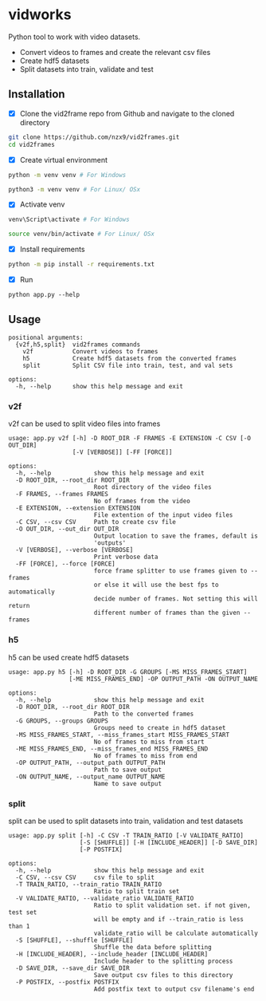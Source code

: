 # vidworks

Python tool to work with video datasets.

- Convert videos to frames and create the relevant csv files
- Create hdf5 datasets
- Split datasets into train, validate and test

## Installation

- [x] Clone the vid2frame repo from Github and navigate to the cloned directory

```bash
git clone https://github.com/nzx9/vid2frames.git
cd vid2frames
```

- [x] Create virtual environment

```bash
python -m venv venv # For Windows

python3 -m venv venv # For Linux/ OSx
```

- [x] Activate venv

```bash
venv\Script\activate # For Windows

source venv/bin/activate # For Linux/ OSx
```

- [x] Install requirements

```bash
python -m pip install -r requirements.txt
```

- [x] Run

```
python app.py --help
```

## Usage

```no-format
positional arguments:
  {v2f,h5,split}  vid2frames commands
    v2f           Convert videos to frames
    h5            Create hdf5 datasets from the converted frames
    split         Split CSV file into train, test, and val sets

options:
  -h, --help      show this help message and exit
```

### v2f

v2f can be used to split video files into frames

```no-format
usage: app.py v2f [-h] -D ROOT_DIR -F FRAMES -E EXTENSION -C CSV [-O OUT_DIR]
                  [-V [VERBOSE]] [-FF [FORCE]]

options:
  -h, --help            show this help message and exit
  -D ROOT_DIR, --root_dir ROOT_DIR
                        Root directory of the video files
  -F FRAMES, --frames FRAMES
                        No of frames from the video
  -E EXTENSION, --extension EXTENSION
                        File extention of the input video files
  -C CSV, --csv CSV     Path to create csv file
  -O OUT_DIR, --out_dir OUT_DIR
                        Output location to save the frames, default is
                        'outputs'
  -V [VERBOSE], --verbose [VERBOSE]
                        Print verbose data
  -FF [FORCE], --force [FORCE]
                        force frame splitter to use frames given to --frames
                        or else it will use the best fps to automatically
                        decide number of frames. Not setting this will return
                        different number of frames than the given --frames

```

### h5

h5 can be used create hdf5 datasets

```no-format
usage: app.py h5 [-h] -D ROOT_DIR -G GROUPS [-MS MISS_FRAMES_START]
                 [-ME MISS_FRAMES_END] -OP OUTPUT_PATH -ON OUTPUT_NAME

options:
  -h, --help            show this help message and exit
  -D ROOT_DIR, --root_dir ROOT_DIR
                        Path to the converted frames
  -G GROUPS, --groups GROUPS
                        Groups need to create in hdf5 dataset
  -MS MISS_FRAMES_START, --miss_frames_start MISS_FRAMES_START
                        No of frames to miss from start
  -ME MISS_FRAMES_END, --miss_frames_end MISS_FRAMES_END
                        No of frames to miss from end
  -OP OUTPUT_PATH, --output_path OUTPUT_PATH
                        Path to save output
  -ON OUTPUT_NAME, --output_name OUTPUT_NAME
                        Name to save output

```

### split

split can be used to split datasets into train, validation and test datasets

```no-format
usage: app.py split [-h] -C CSV -T TRAIN_RATIO [-V VALIDATE_RATIO]
                    [-S [SHUFFLE]] [-H [INCLUDE_HEADER]] [-D SAVE_DIR]
                    [-P POSTFIX]

options:
  -h, --help            show this help message and exit
  -C CSV, --csv CSV     csv file to split
  -T TRAIN_RATIO, --train_ratio TRAIN_RATIO
                        Ratio to split train set
  -V VALIDATE_RATIO, --validate_ratio VALIDATE_RATIO
                        Ratio to split validation set. if not given, test set
                        will be empty and if --train_ratio is less than 1
                        validate_ratio will be calculate automatically
  -S [SHUFFLE], --shuffle [SHUFFLE]
                        Shuffle the data before splitting
  -H [INCLUDE_HEADER], --include_header [INCLUDE_HEADER]
                        Include header to the splitting process
  -D SAVE_DIR, --save_dir SAVE_DIR
                        Save output csv files to this directory
  -P POSTFIX, --postfix POSTFIX
                        Add postfix text to output csv filename's end

```
